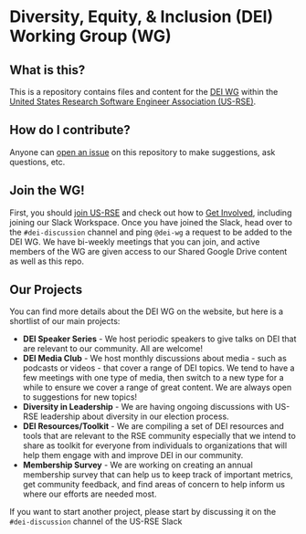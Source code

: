 # Diversity, Equity, & Inclusion (DEI) Working Group (WG)

## What is this?

This is a repository contains files and content for the [DEI WG](https://us-rse.org/wg/dei/) within the [United States Research Software Engineer Association (US-RSE)](https://us-rse.org/).

## How do I contribute?

Anyone can [open an issue](https://github.com/USRSE/dei-wg/issues/new/choose) on this repository to make suggestions, ask questions, etc.

## Join the WG!
First, you should [join US-RSE](https://us-rse.org/join/) and check out how to [Get Involved](https://us-rse.org/get-involved/), including joining our Slack Workspace.  Once you have joined the Slack, head over to the `#dei-discussion` channel and ping `@dei-wg` a request to be added to the DEI WG.  We have bi-weekly meetings that you can join, and active members of the WG are given access to our Shared Google Drive content as well as this repo.

## Our Projects
You can find more details about the DEI WG on the website, but here is a shortlist of our main projects:
* **DEI Speaker Series** - We host periodic speakers to give talks on DEI that are relevant to our community.  All are welcome!
* **DEI Media Club** - We host monthly discussions about media - such as podcasts or videos - that cover a range of DEI topics.  We tend to have a few meetings with one type of media, then switch to a new type for a while to ensure we cover a range of great content.  We are always open to suggestions for new topics!
* **Diversity in Leadership** - We are having ongoing discussions with US-RSE leadership about diversity in our election process.
* **DEI Resources/Toolkit** - We are compiling a set of DEI resources and tools that are relevant to the RSE community especially that we intend to share as toolkit for everyone from individuals to organizations that will help them engage with and improve DEI in our community.
* **Membership Survey** - We are working on creating an annual membership survey that can help us to keep track of important metrics, get community feedback, and find areas of concern to help inform us where our efforts are needed most.

If you want to start another project, please start by discussing it on the `#dei-discussion` channel of the US-RSE Slack
